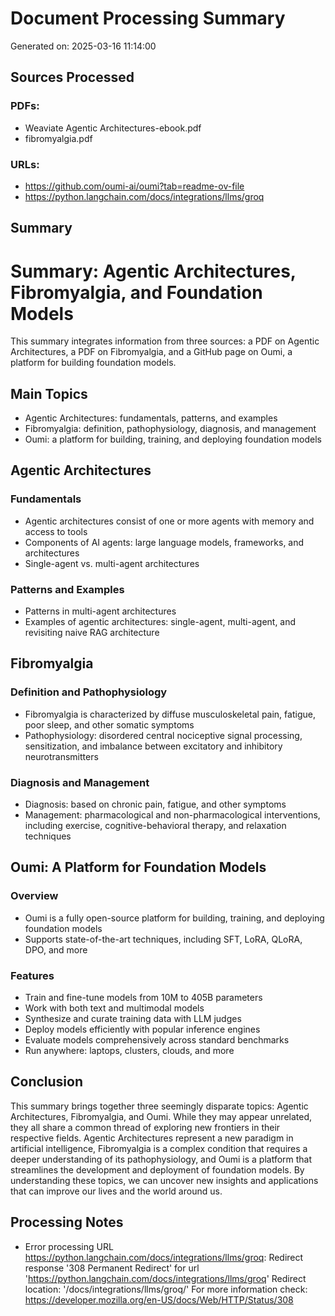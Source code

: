 # Document Processing Summary
Generated on: 2025-03-16 11:14:00

## Sources Processed
### PDFs:
- Weaviate Agentic Architectures-ebook.pdf
- fibromyalgia.pdf

### URLs:
- https://github.com/oumi-ai/oumi?tab=readme-ov-file
- https://python.langchain.com/docs/integrations/llms/groq

## Summary
**Summary: Agentic Architectures, Fibromyalgia, and Foundation Models**
============================================================

This summary integrates information from three sources: a PDF on Agentic Architectures, a PDF on Fibromyalgia, and a GitHub page on Oumi, a platform for building foundation models.

**Main Topics**
-------------

* Agentic Architectures: fundamentals, patterns, and examples
* Fibromyalgia: definition, pathophysiology, diagnosis, and management
* Oumi: a platform for building, training, and deploying foundation models

**Agentic Architectures**
----------------------

### Fundamentals

* Agentic architectures consist of one or more agents with memory and access to tools
* Components of AI agents: large language models, frameworks, and architectures
* Single-agent vs. multi-agent architectures

### Patterns and Examples

* Patterns in multi-agent architectures
* Examples of agentic architectures: single-agent, multi-agent, and revisiting naive RAG architecture

**Fibromyalgia**
--------------

### Definition and Pathophysiology

* Fibromyalgia is characterized by diffuse musculoskeletal pain, fatigue, poor sleep, and other somatic symptoms
* Pathophysiology: disordered central nociceptive signal processing, sensitization, and imbalance between excitatory and inhibitory neurotransmitters

### Diagnosis and Management

* Diagnosis: based on chronic pain, fatigue, and other symptoms
* Management: pharmacological and non-pharmacological interventions, including exercise, cognitive-behavioral therapy, and relaxation techniques

**Oumi: A Platform for Foundation Models**
----------------------------------------

### Overview

* Oumi is a fully open-source platform for building, training, and deploying foundation models
* Supports state-of-the-art techniques, including SFT, LoRA, QLoRA, DPO, and more

### Features

* Train and fine-tune models from 10M to 405B parameters
* Work with both text and multimodal models
* Synthesize and curate training data with LLM judges
* Deploy models efficiently with popular inference engines
* Evaluate models comprehensively across standard benchmarks
* Run anywhere: laptops, clusters, clouds, and more

**Conclusion**
----------

This summary brings together three seemingly disparate topics: Agentic Architectures, Fibromyalgia, and Oumi. While they may appear unrelated, they all share a common thread of exploring new frontiers in their respective fields. Agentic Architectures represent a new paradigm in artificial intelligence, Fibromyalgia is a complex condition that requires a deeper understanding of its pathophysiology, and Oumi is a platform that streamlines the development and deployment of foundation models. By understanding these topics, we can uncover new insights and applications that can improve our lives and the world around us.

## Processing Notes
- Error processing URL https://python.langchain.com/docs/integrations/llms/groq: Redirect response '308 Permanent Redirect' for url 'https://python.langchain.com/docs/integrations/llms/groq'
Redirect location: '/docs/integrations/llms/groq/'
For more information check: https://developer.mozilla.org/en-US/docs/Web/HTTP/Status/308
